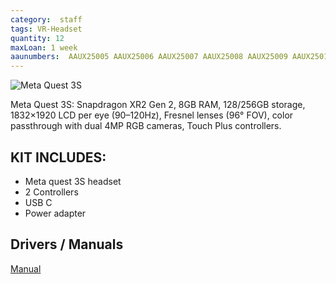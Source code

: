 ```yaml
---
category:  staff
tags: VR-Headset
quantity: 12
maxLoan: 1 week
aaunumbers:  AAUX25005 AAUX25006 AAUX25007 AAUX25008 AAUX25009 AAUX25010 AAUX25011 AAUX25012 AAUX25013 AAUX25014 AAU25046 AAU25047
---
```

![Meta Quest 3S](https://www.uploadvr.com/content/images/size/w1200/2024/09/Quest-3S-UploadVR-hero.png)

Meta Quest 3S: Snapdragon XR2 Gen 2, 8GB RAM, 128/256GB storage, 1832×1920 LCD per eye (90–120Hz), Fresnel lenses (96° FOV), color passthrough with dual 4MP RGB cameras, Touch Plus controllers.
## KIT INCLUDES:
-  Meta quest 3S headset  
-  2 Controllers  
-  USB C  
-  Power adapter

## Drivers / Manuals
[Manual](https://www.manuals.dk/meta/manual-quest-3s)



